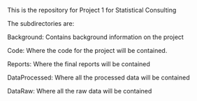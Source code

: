 This is the repository for Project 1 for Statistical Consulting

The subdirectories are:

Background: Contains background information on the project

Code: Where the code for the project will be contained.

Reports: Where the final reports will be contained

DataProcessed: Where all the processed data will be contained

DataRaw: Where all the raw data will be contained
